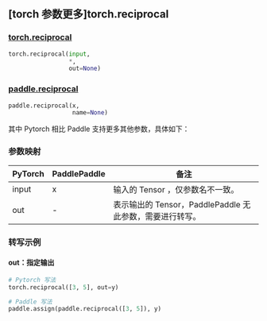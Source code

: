 ## [torch 参数更多]torch.reciprocal
### [torch.reciprocal](https://pytorch.org/docs/1.13/generated/torch.reciprocal.html?highlight=torch+reciprocal#torch.reciprocal)

```python
torch.reciprocal(input,
                 *,
                 out=None)
```

### [paddle.reciprocal](https://www.paddlepaddle.org.cn/documentation/docs/zh/api/paddle/reciprocal_cn.html)

```python
paddle.reciprocal(x,
                  name=None)
```

其中 Pytorch 相比 Paddle 支持更多其他参数，具体如下：
### 参数映射
| PyTorch       | PaddlePaddle | 备注                                                   |
| ------------- | ------------ | ------------------------------------------------------ |
| input         | x            | 输入的 Tensor ，仅参数名不一致。                                      |
| out           | -            | 表示输出的 Tensor，PaddlePaddle 无此参数，需要进行转写。               |


### 转写示例
#### out：指定输出
```python
# Pytorch 写法
torch.reciprocal([3, 5], out=y)

# Paddle 写法
paddle.assign(paddle.reciprocal([3, 5]), y)
```
